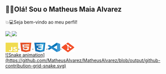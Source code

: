 ## 👨‍💻Olá! Sou o Matheus Maia Alvarez 
💥💻Seja bem-vindo ao meu perfil! 
<div>
  <a href="https://github.com/MatheusAlvarez">
  <img height="160em" src="https://github-readme-stats.vercel.app/api?username=matheusalvarez&show_icons=true&theme=highcontrast&include_all_commits=true&count_private=true"/>
  <img height="160em" src="https://github-readme-stats.vercel.app/api/top-langs/?username=matheusalvarez&layout=compact&langs_count=7&theme=highcontrast"/>
</div>
<div style="display: inline_block"><br>
  <img align="center" alt="Matheus-Js" height="30" width="40" src="https://raw.githubusercontent.com/devicons/devicon/master/icons/javascript/javascript-plain.svg">
  <img align="center" alt="Matheus-HTML" height="30" width="40" src="https://raw.githubusercontent.com/devicons/devicon/master/icons/html5/html5-original.svg">
  <img align="center" alt="Matheus-CSS" height="30" width="40" src="https://raw.githubusercontent.com/devicons/devicon/master/icons/css3/css3-original.svg">
  <img align="center" alt="Matheus-VSCode" height="30" width="40" src = "https://raw.githubusercontent.com/devicons/devicon/master/icons/vscode/vscode-original.svg ">
  <img align="center" alt="Matheus-Git" height="30" width="40" src="https://raw.githubusercontent.com/devicons/devicon/master/icons/git/git-original.svg">
</div>
  <div>
    ![Snake animation](https://github.com/MatheusAlvarez/MatheusAlvarez/blob/output/github-contribution-grid-snake.svg)
  </div>
